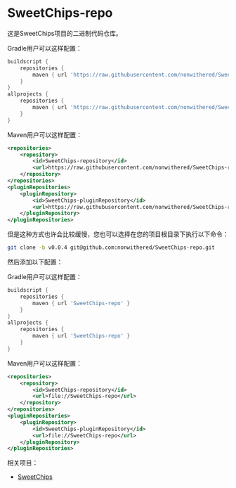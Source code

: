 # SweetChips-repo

这是SweetChips项目的二进制代码仓库。

Gradle用户可以这样配置：

``` groovy
buildscript {
    repositories {
        maven { url 'https://raw.githubusercontent.com/nonwithered/SweetChips-repo/v0.0.4' }
    }
}
allprojects {
    repositories {
        maven { url 'https://raw.githubusercontent.com/nonwithered/SweetChips-repo/v0.0.4' }
    }
}
```

Maven用户可以这样配置：

``` xml
<repositories>
    <repository>
        <id>SweetChips-repository</id>
        <url>https://raw.githubusercontent.com/nonwithered/SweetChips-repo/v0.0.4</url>
    </repository>
</repositories>
<pluginRepositories>
    <pluginRepository>
        <id>SweetChips-pluginRepository</id>
        <url>https://raw.githubusercontent.com/nonwithered/SweetChips-repo/v0.0.4</url>
    </pluginRepository>
</pluginRepositories>
```

但是这种方式也许会比较缓慢，您也可以选择在您的项目根目录下执行以下命令：

``` bash
git clone -b v0.0.4 git@github.com:nonwithered/SweetChips-repo.git
```

然后添加以下配置：

Gradle用户可以这样配置：

``` groovy
buildscript {
    repositories {
        maven { url 'SweetChips-repo' }
    }
}
allprojects {
    repositories {
        maven { url 'SweetChips-repo' }
    }
}
```

Maven用户可以这样配置：

``` xml
<repositories>
    <repository>
        <id>SweetChips-repository</id>
        <url>file://SweetChips-repo</url>
    </repository>
</repositories>
<pluginRepositories>
    <pluginRepository>
        <id>SweetChips-pluginRepository</id>
        <url>file://SweetChips-repo</url>
    </pluginRepository>
</pluginRepositories>
```

相关项目：

- [SweetChips](https://github.com/nonwithered/SweetChips)
